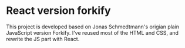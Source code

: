 # React version forkify

This project is developed based on Jonas Schmedtmann's origian plain JavaScript version Forkify. I've reused most of the HTML and CSS, and rewrite the JS part with React.
